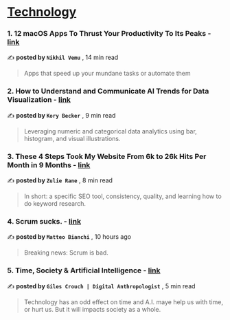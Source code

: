 
<h1><a href=https://medium.com/tag/technology/recommended target="_blank" rel="noopener noreferrer">Technology</a></h1>
<h3>1. 12 macOS Apps To Thrust Your Productivity To Its Peaks - <a href=https://medium.com/macoclock/12-macos-apps-to-thrust-your-productivity-to-its-peaks-f00f369d4c97?source=tag_recommended_feed---------0-84----------technology----------8929c8ef_5868_4363_8ce0_5d085102062d------- target="_blank" rel="noopener noreferrer">link</a></h3>

✍️ **posted by `Nikhil Vemu`** <date> , 14 min read</date>

<blockquote>Apps that speed up your mundane tasks or automate them</blockquote>

<h3>2. How to Understand and Communicate AI Trends for Data Visualization - <a href=https://medium.com/@KoryBecker/how-to-understand-and-communicate-ai-trends-for-data-visualization-57b82324848e?source=tag_recommended_feed---------1-107----------technology----------8929c8ef_5868_4363_8ce0_5d085102062d------- target="_blank" rel="noopener noreferrer">link</a></h3>

✍️ **posted by `Kory Becker`** <date> , 9 min read</date>

<blockquote>Leveraging numeric and categorical data analytics using bar, histogram, and visual illustrations.</blockquote>

<h3>3. These 4 Steps Took My Website From 6k to 26k Hits Per Month in 9 Months - <a href=https://medium.com/better-marketing/these-4-steps-took-my-website-from-6k-to-26k-hits-per-month-in-9-months-54112f9dd5a?source=tag_recommended_feed---------2-85----------technology----------8929c8ef_5868_4363_8ce0_5d085102062d------- target="_blank" rel="noopener noreferrer">link</a></h3>

✍️ **posted by `Zulie Rane`** <date> , 8 min read</date>

<blockquote>In short: a specific SEO tool, consistency, quality, and learning how to do keyword research.</blockquote>

<h3>4. Scrum sucks. - <a href=https://medium.com/@mbianchidev/scrum-sucks-9960011fc5cf?source=tag_recommended_feed---------3-84----------technology----------8929c8ef_5868_4363_8ce0_5d085102062d------- target="_blank" rel="noopener noreferrer">link</a></h3>

✍️ **posted by `Matteo Bianchi`** <date> , 10 hours ago</date>

<blockquote>Breaking news: Scrum is bad.</blockquote>

<h3>5. Time, Society & Artificial Intelligence - <a href=https://medium.com/@gilescrouch/time-society-artificial-intelligence-7a5d6e8562a2?source=tag_recommended_feed---------4-107----------technology----------8929c8ef_5868_4363_8ce0_5d085102062d------- target="_blank" rel="noopener noreferrer">link</a></h3>

✍️ **posted by `Giles Crouch | Digital Anthropologist`** <date> , 5 min read</date>

<blockquote>Technology has an odd effect on time and A.I. maye help us with time, or hurt us. But it will impacts society as a whole.</blockquote>

